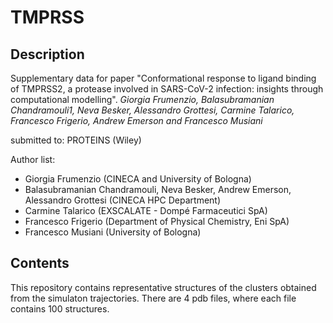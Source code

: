 # TMPRSS

## Description
Supplementary data for paper "Conformational response to ligand binding of TMPRSS2, a protease involved in SARS-CoV-2 infection: insights through computational modelling".
*Giorgia Frumenzio, Balasubramanian Chandramouli1, Neva Besker, Alessandro Grottesi, Carmine Talarico, Francesco Frigerio, Andrew Emerson and Francesco Musiani*

submitted to: PROTEINS (Wiley)

Author list: 
- Giorgia Frumenzio (CINECA and University of Bologna)
- Balasubramanian Chandramouli, Neva Besker, Andrew Emerson, Alessandro Grottesi (CINECA HPC Department)
- Carmine Talarico (EXSCALATE - Dompé Farmaceutici SpA)
- Francesco Frigerio (Department of Physical Chemistry, Eni SpA)
- Francesco Musiani (University of Bologna)

## Contents
This repository contains representative structures of the clusters obtained from the simulaton trajectories. There are 4 pdb files, where each file contains 100 structures.

